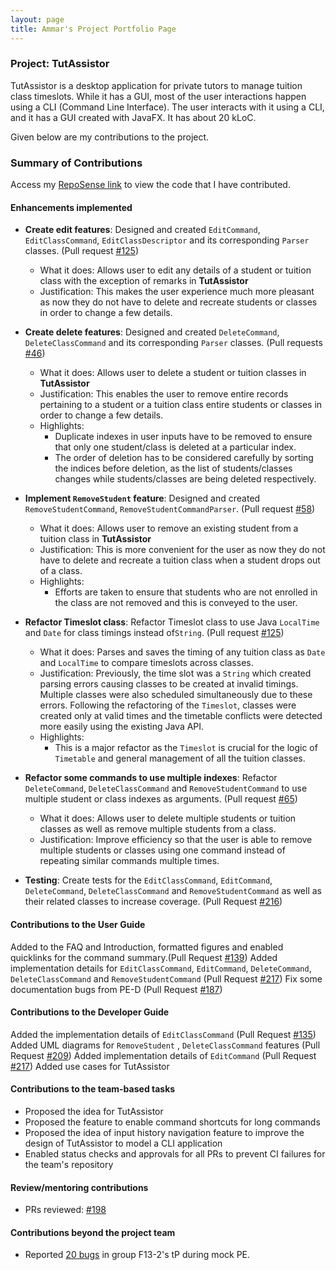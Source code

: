 ```yaml
---
layout: page
title: Ammar's Project Portfolio Page
---
```


### Project: TutAssistor

TutAssistor is a desktop application for private tutors to manage tuition class timeslots. While it has a GUI, most of the user interactions happen using a CLI (Command Line Interface). The user interacts with it using a CLI, and it has a GUI created with JavaFX.
It has about 20 kLoC.

Given below are my contributions to the project.

### Summary of Contributions

Access my [RepoSense link](https://nus-cs2103-ay2122s1.github.io/tp-dashboard/?search=amzhy&sort=groupTitle&sortWithin=title&timeframe=commit&mergegroup=&groupSelect=groupByRepos&breakdown=true&checkedFileTypes=docs~functional-code~test-code~other&since=2021-09-17&tabOpen=true&tabType=authorship&zFR=false&tabAuthor=amzhy&tabRepo=AY2122S1-CS2103T-T12-4%2Ftp%5Bmaster%5D&authorshipIsMergeGroup=false&authorshipFileTypes=docs~functional-code~test-code&authorshipIsBinaryFileTypeChecked=false) to view the code that I have contributed.

#### Enhancements implemented
* **Create edit features**: Designed and created `EditCommand`, `EditClassCommand`, `EditClassDescriptor` and its corresponding `Parser` classes. (Pull request [\#125](https://github.com/AY2122S1-CS2103T-T12-4/tp/pull/125))
  * What it does: Allows user to edit any details of a student or tuition class with the exception of remarks in **TutAssistor**
  * Justification:  This makes the user experience much more pleasant as now they do not have to delete and recreate students or classes in order to change a few details.
  
* **Create delete features**: Designed and created `DeleteCommand`, `DeleteClassCommand` and its corresponding `Parser` classes. (Pull requests [\#46](https://github.com/AY2122S1-CS2103T-T12-4/tp/pull/46))
  * What it does: Allows user to delete a student or tuition classes in **TutAssistor**
  * Justification:  This enables the user to remove entire records pertaining to a student or a tuition class entire students or classes in order to change a few details.
  * Highlights:
    * Duplicate indexes in user inputs have to be removed to ensure that only one student/class is deleted at a particular index.
    * The order of deletion has to be considered carefully by sorting the indices before deletion, as the 
list of students/classes changes while students/classes are being deleted respectively.
  
* **Implement `RemoveStudent` feature**: Designed and created `RemoveStudentCommand`, `RemoveStudentCommandParser`. (Pull request [\#58](https://github.com/AY2122S1-CS2103T-T12-4/tp/pull/58))
  * What it does: Allows user to remove an existing student from a tuition class in **TutAssistor**
  * Justification:  This is more convenient for the user as now they do not have to delete and recreate a tuition class when a student drops out of a class.
  * Highlights: 
    * Efforts are taken to ensure that students who are not enrolled in the class are not removed and this is conveyed to the user.
  
* **Refactor Timeslot class**: Refactor Timeslot class to use Java `LocalTime` and `Date` for class timings instead of`String`. (Pull request [\#125](https://github.com/AY2122S1-CS2103T-T12-4/tp/pull/125))
  * What it does: Parses and saves the timing of any tuition class as `Date` and `LocalTime` to compare timeslots across classes. 
  * Justification: Previously, the time slot was a `String` which created parsing errors causing classes to be created at invalid timings. Multiple classes
were also scheduled simultaneously due to these errors. Following the refactoring of the `Timeslot`, classes were created only at valid times and the timetable conflicts were detected more easily 
using the existing Java API.
  * Highlights:
    * This is a major refactor as the `Timeslot` is crucial for the logic of `Timetable` and general management of all the tuition classes. 

* **Refactor some commands to use multiple indexes**: Refactor `DeleteCommand`, `DeleteClassCommand` and `RemoveStudentCommand` to use multiple student or class indexes as arguments. (Pull request [\#65](https://github.com/AY2122S1-CS2103T-T12-4/tp/pull/65))
  * What it does: Allows user to delete multiple students or tuition classes as well as remove multiple students from a class.
  * Justification: Improve efficiency so that the user is able to remove multiple students or classes using one command instead of 
repeating similar commands multiple times.

* **Testing**: Create tests for the `EditClassCommand`, `EditCommand`, `DeleteCommand`, `DeleteClassCommand` and `RemoveStudentCommand` as well as their related classes to increase coverage. (Pull Request [\#216](https://github.com/AY2122S1-CS2103T-T12-4/tp/pull/216))

#### Contributions to the User Guide
Added to the FAQ and Introduction, formatted figures and enabled quicklinks for the command summary.(Pull Request [\#139](https://github.com/AY2122S1-CS2103T-T12-4/tp/pull/139))
Added implementation details for `EditClassCommand`, `EditCommand`, `DeleteCommand`, `DeleteClassCommand` and `RemoveStudentCommand` (Pull Request [\#217](https://github.com/AY2122S1-CS2103T-T12-4/tp/pull/217))
Fix some documentation bugs from PE-D (Pull Request [\#187](https://github.com/AY2122S1-CS2103T-T12-4/tp/pull/187))

#### Contributions to the Developer Guide
Added the implementation details of `EditClassCommand` (Pull Request [\#135](https://github.com/AY2122S1-CS2103T-T12-4/tp/pull/135))
Added UML diagrams for `RemoveStudent` , `DeleteClassCommand` features (Pull Request [\#209](https://github.com/AY2122S1-CS2103T-T12-4/tp/pull/209))
Added implementation details of `EditCommand` (Pull Request [\#217](https://github.com/AY2122S1-CS2103T-T12-4/tp/pull/217))
Added use cases for TutAssistor

<div style="page-break-after: always;"></div>

#### Contributions to the team-based tasks
* Proposed the idea for TutAssistor
* Proposed the feature to enable command shortcuts for long commands
* Proposed the idea of input history navigation feature to improve the design of TutAssistor to model a CLI application
* Enabled status checks and approvals for all PRs to prevent CI failures for the team's repository

#### Review/mentoring contributions
* PRs reviewed: [\#198](https://github.com/AY2122S1-CS2103T-T12-4/tp/pull/198)

#### Contributions beyond the project team
* Reported [20 bugs](https://github.com/amzhy/ped/issues) in group F13-2's tP during mock PE.


